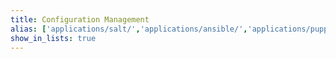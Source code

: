 ```yaml
---
title: Configuration Management
alias: ['applications/salt/','applications/ansible/','applications/puppet/','applications/chef/']
show_in_lists: true
---
```

